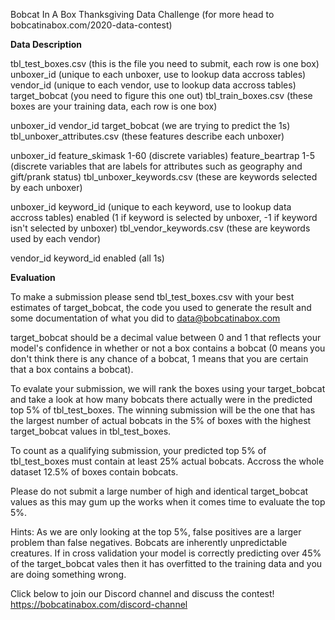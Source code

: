 Bobcat In A Box Thanksgiving Data Challenge (for more head to bobcatinabox.com/2020-data-contest)

<b>Data Description</b>

tbl_test_boxes.csv (this is the file you need to submit, each row is one box)
  unboxer_id (unique to each unboxer, use to lookup data accross tables)
  vendor_id (unique to each vendor, use to lookup data accross tables)
  target_bobcat (you need to figure this one out)
  tbl_train_boxes.csv (these boxes are your training data, each row is one box)

unboxer_id
  vendor_id 
  target_bobcat (we are trying to predict the 1s)
  tbl_unboxer_attributes.csv (these features describe each unboxer)

unboxer_id 
  feature_skimask 1-60 (discrete variables)
  feature_beartrap 1-5 (discrete variables that are labels for attributes such as geography and gift/prank status)
  tbl_unboxer_keywords.csv (these are keywords selected by each unboxer)

unboxer_id
  keyword_id (unique to each keyword, use to lookup data accross tables)
  enabled (1 if keyword is selected by unboxer, -1 if keyword isn't selected by unboxer)
  tbl_vendor_keywords.csv (these are keywords used by each vendor)

vendor_id
  keyword_id
  enabled (all 1s)
  
<b>Evaluation</b>

To make a submission please send tbl_test_boxes.csv with your best estimates of target_bobcat, the code you used to generate the result and some documentation of what you did to data@bobcatinabox.com

target_bobcat should be a decimal value between 0 and 1 that reflects your model's confidence in whether or not a box contains a bobcat (0 means you don't think there is any chance of a bobcat, 1 means that you are certain that a box contains a bobcat).

To evalate your submission, we will rank the boxes using your target_bobcat and take a look at how many bobcats there actually were in the predicted top 5% of tbl_test_boxes. The winning submission will be the one that has the largest number of actual bobcats in the 5% of boxes with the highest target_bobcat values in tbl_test_boxes.

To count as a qualifying submission, your predicted top 5% of tbl_test_boxes must contain at least 25% actual bobcats. Accross the whole dataset 12.5% of boxes contain bobcats.

Please do not submit a large number of high and identical target_bobcat values as this may gum up the works when it comes time to evaluate the top 5%.

Hints: As we are only looking at the top 5%, false positives are a larger problem than false negatives. Bobcats are inherently unpredictable creatures. If in cross validation your model is correctly predicting over 45% of the target_bobcat vales then it has overfitted to the training data and you are doing something wrong.

Click below to join our Discord channel and discuss the contest!
https://bobcatinabox.com/discord-channel

